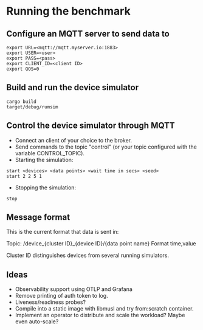 # Running the benchmark

## Configure an MQTT server to send data to

```
export URL=<mqtt://mqtt.myserver.io:1883>
export USER=<user>
export PASS=<pass>
export CLIENT_ID=<client ID>
export QOS=0
```

## Build and run the device simulator

```
cargo build
target/debug/rumsim
```

## Control the device simulator through MQTT

- Connect an client of your choice to the broker.
- Send commands to the topic "control" (or your topic configured with the variable CONTROL_TOPIC).
- Starting the simulation:

```
start <devices> <data points> <wait time in secs> <seed>
start 2 2 5 1
```

- Stopping the simulation:

```
stop
```

## Message format

This is the current format that data is sent in:

Topic: /device\_{cluster ID}\_{device ID}/{data point name}
Format time,value

Cluster ID distinguishes devices from several running simulators.

## Ideas

- Observability support using OTLP and Grafana
- Remove printing of auth token to log.
- Liveness/readiness probes?
- Compile into a static image with libmusl and try from:scratch container.
- Implement an operator to distribute and scale the workload? Maybe even auto-scale?
